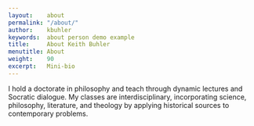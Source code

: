 ```yaml
---
layout:    about
permalink: "/about/"
author:    kbuhler
keywords:  about person demo example
title:     About Keith Buhler
menutitle: About
weight:    90
excerpt:   Mini-bio
---
```


I hold a doctorate in philosophy and teach through dynamic lectures and Socratic dialogue. My classes are interdisciplinary, incorporating science, philosophy, literature, and theology by applying historical sources to contemporary problems. 